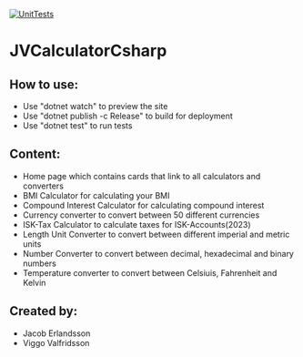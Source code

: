 [![UnitTests](https://github.com/ViggoValfridsson/JVCalculatorCsharp/actions/workflows/dotnet.yml/badge.svg)](https://github.com/ViggoValfridsson/JVCalculatorCsharp/actions/workflows/dotnet.yml)

# JVCalculatorCsharp

## How to use:
- Use "dotnet watch" to preview the site
- Use "dotnet publish -c Release" to build for deployment
- Use "dotnet test" to run tests

## Content:
- Home page which contains cards that link to all calculators and converters
- BMI Calculator for calculating your BMI
- Compound Interest Calculator for calculating compound interest
- Currency converter to convert between 50 different currencies
- ISK-Tax Calculator to calculate taxes for ISK-Accounts(2023)
- Length Unit Converter to convert between different imperial and metric units
- Number Converter to convert between decimal, hexadecimal and binary numbers
- Temperature converter to convert between Celsiuis, Fahrenheit and Kelvin

## Created by:
- Jacob Erlandsson
- Viggo Valfridsson
